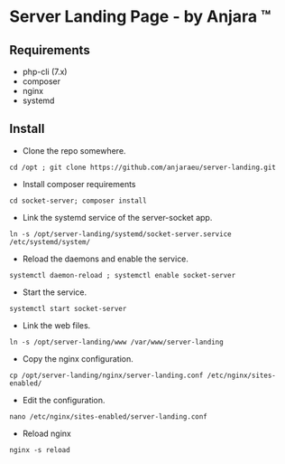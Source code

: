 # Server Landing Page - by Anjara :tm:

## Requirements

- php-cli (7.x)
- composer
- nginx
- systemd

## Install

- Clone the repo somewhere.

`cd /opt ; git clone https://github.com/anjaraeu/server-landing.git`

- Install composer requirements

`cd socket-server; composer install`

- Link the systemd service of the server-socket app.

`ln -s /opt/server-landing/systemd/socket-server.service /etc/systemd/system/`

- Reload the daemons and enable the service.

`systemctl daemon-reload ; systemctl enable socket-server`

- Start the service.

`systemctl start socket-server`

- Link the web files.

`ln -s /opt/server-landing/www /var/www/server-landing`

- Copy the nginx configuration.

`cp /opt/server-landing/nginx/server-landing.conf /etc/nginx/sites-enabled/`

- Edit the configuration.

`nano /etc/nginx/sites-enabled/server-landing.conf`

- Reload nginx

`nginx -s reload`